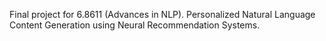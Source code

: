 Final project for 6.8611 (Advances in NLP). Personalized Natural Language Content Generation using Neural Recommendation Systems.
